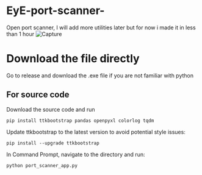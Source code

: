 # EyE-port-scanner-
Open port scanner, I will add more utilities later but for now i made it in less than 1 hour 
![Capture](https://github.com/user-attachments/assets/c49f2417-ae33-4296-8815-1887b61a07c1)

# Download the file directly 
Go to release and download the .exe file if you are not familiar with python 

## For source code 
Download the source code and run
```
pip install ttkbootstrap pandas openpyxl colorlog tqdm
```

Update ttkbootstrap to the latest version to avoid potential style issues:
```
pip install --upgrade ttkbootstrap
```

In Command Prompt, navigate to the directory and run:
```
python port_scanner_app.py
```
